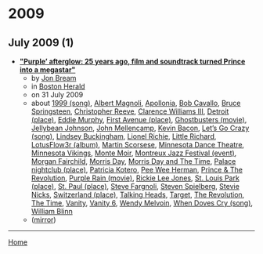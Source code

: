 # 2009

## July 2009 (1)

 - [**"Purple’ afterglow: 25 years ago, film and soundtrack turned Prince into a megastar"**](https://www.bostonherald.com/2009/07/31/purple-afterglow-25-years-ago-film-and-soundtrack-turned-prince-into-a-megastar/)
    - by [Jon Bream](../../../authors/jon-bream/index.md)
    - in [Boston Herald](../../../publications/a-e/boston-herald/index.md)
    - on 31 July 2009
    - about [1999 (song)](../../../topics/song/1999/index.md), [Albert Magnoli](../../../topics/albert-magnoli/index.md), [Apollonia](../../../topics/apollonia/index.md), [Bob Cavallo](../../../topics/bob-cavallo/index.md), [Bruce Springsteen](../../../topics/bruce-springsteen/index.md), [Christopher Reeve](../../../topics/christopher-reeve/index.md), [Clarence Williams III](../../../topics/clarence-williams-iii/index.md), [Detroit (place)](../../../topics/place/detroit/index.md), [Eddie Murphy](../../../topics/eddie-murphy/index.md), [First Avenue (place)](../../../topics/place/first-avenue/index.md), [Ghostbusters (movie)](../../../topics/movie/ghostbusters/index.md), [Jellybean Johnson](../../../topics/jellybean-johnson/index.md), [John Mellencamp](../../../topics/john-mellencamp/index.md), [Kevin Bacon](../../../topics/kevin-bacon/index.md), [Let’s Go Crazy (song)](../../../topics/song/let-s-go-crazy/index.md), [Lindsey Buckingham](../../../topics/lindsey-buckingham/index.md), [Lionel Richie](../../../topics/lionel-richie/index.md), [Little Richard](../../../topics/little-richard/index.md), [LotusFlow3r (album)](../../../topics/album/lotusflow3r/index.md), [Martin Scorsese](../../../topics/martin-scorsese/index.md), [Minnesota Dance Theatre](../../../topics/minnesota-dance-theatre/index.md), [Minnesota Vikings](../../../topics/minnesota-vikings/index.md), [Monte Moir](../../../topics/monte-moir/index.md), [Montreux Jazz Festival (event)](../../../topics/event/montreux-jazz-festival/index.md), [Morgan Fairchild](../../../topics/morgan-fairchild/index.md), [Morris Day](../../../topics/morris-day/index.md), [Morris Day and The Time](../../../topics/morris-day-and-the-time/index.md), [Palace nightclub (place)](../../../topics/place/palace-nightclub/index.md), [Patricia Kotero](../../../topics/patricia-kotero/index.md), [Pee Wee Herman](../../../topics/pee-wee-herman/index.md), [Prince & The Revolution](../../../topics/prince-the-revolution/index.md), [Purple Rain (movie)](../../../topics/movie/purple-rain/index.md), [Rickie Lee Jones](../../../topics/rickie-lee-jones/index.md), [St. Louis Park (place)](../../../topics/place/st-louis-park/index.md), [St. Paul (place)](../../../topics/place/st-paul/index.md), [Steve Fargnoli](../../../topics/steve-fargnoli/index.md), [Steven Spielberg](../../../topics/steven-spielberg/index.md), [Stevie Nicks](../../../topics/stevie-nicks/index.md), [Switzerland (place)](../../../topics/place/switzerland/index.md), [Talking Heads](../../../topics/talking-heads/index.md), [Target](../../../topics/target/index.md), [The Revolution](../../../topics/the-revolution/index.md), [The Time](../../../topics/the-time/index.md), [Vanity](../../../topics/vanity/index.md), [Vanity 6](../../../topics/vanity-6/index.md), [Wendy Melvoin](../../../topics/wendy-melvoin/index.md), [When Doves Cry (song)](../../../topics/song/when-doves-cry/index.md), [William Blinn](../../../topics/william-blinn/index.md)
    - ([mirror](https://web.archive.org/web/*/https://www.bostonherald.com/2009/07/31/purple-afterglow-25-years-ago-film-and-soundtrack-turned-prince-into-a-megastar/))

----

[Home](../index.md)
